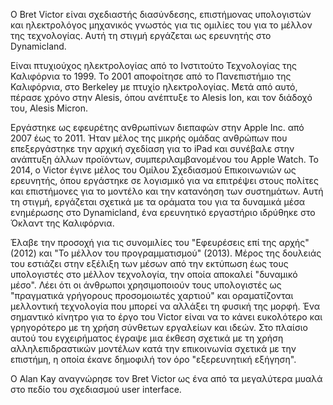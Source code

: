 Ο Bret Victor είναι σχεδιαστής διασύνδεσης, επιστήμονας υπολογιστών και ηλεκτρολόγος μηχανικός γνωστός για τις ομιλίες του για το μέλλον της τεχνολογίας. Αυτή τη στιγμή εργάζεται ως ερευνητής στο Dynamicland.

Είναι πτυχιούχος ηλεκτρολογίας από το Ινστιτούτο Τεχνολογίας της Καλιφόρνια το 1999. Το 2001 αποφοίτησε από το Πανεπιστήμιο της Καλιφόρνια, στο Berkeley με πτυχίο ηλεκτρολογίας. Μετά από αυτό, πέρασε χρόνο στην Alesis, όπου ανέπτυξε το Alesis Ion, και τον διάδοχό του, Alesis Micron.

Εργάστηκε ως εφευρέτης ανθρωπίνων διεπαφών στην Apple Inc. από 2007 έως το 2011. Ήταν μέλος της μικρής ομάδας ανθρώπων που επεξεργάστηκε την αρχική σχεδίαση για το iPad και συνέβαλε στην ανάπτυξη άλλων προϊόντων, συμπεριλαμβανομένου του Apple Watch.
Το 2014, ο Victor έγινε μέλος του Ομίλου Σχεδιασμού Επικοινωνιών ως ερευνητής, όπου εργάστηκε σε λογισμικό για να επιτρέψει στους πολίτες και επιστήμονες για το μοντέλο και την κατανόηση των συστημάτων. Αυτή τη στιγμή, εργάζεται σχετικά με τα οράματα του για τα δυναμικά μέσα ενημέρωσης στο Dynamicland, ένα ερευνητικό εργαστήριο ιδρύθηκε στο Όκλαντ της Καλιφόρνια.

Έλαβε την προσοχή για τις συνομιλίες του "Εφευρέσεις επί της αρχής" (2012) και "Το μέλλον του προγραμματισμού" (2013). Μέρος της δουλειάς του εστιάζει στην εξέλιξη των μέσων από την εκτύπωση έως τους υπολογιστές στο μέλλον τεχνολογία, την οποία αποκαλεί "δυναμικό μέσο". Λέει ότι οι άνθρωποι χρησιμοποιούν τους υπολογιστές ως "πραγματικά γρήγορους προσομοιωτές χαρτιού" και οραματίζονται μελλοντική τεχνολογία που μπορεί να αλλάξει τη φυσική της μορφή.
Ένα σημαντικό κίνητρο για το έργο του Victor είναι να το κάνει ευκολότερο και γρηγορότερο με τη χρήση σύνθετων εργαλείων και ιδεών. Στο πλαίσιο αυτού του εγχειρήματος έγραψε μια έκθεση  σχετικά με τη χρήση αλληλεπιδραστικών μοντέλων κατά την επικοινωνία σχετικά με την επιστήμη, η οποία έκανε δημοφιλή τον όρο "εξερευνητική εξήγηση".

Ο Alan Kay αναγνώρησε τον Bret Victor ως ένα από τα μεγαλύτερα μυαλά στο πεδίο του σχεδιασμού user interface.
